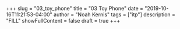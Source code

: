 +++
slug = "03_toy_phone"
title = "03 Toy Phone"
date = "2019-10-16T11:21:53-04:00"
author = "Noah Kernis"
tags = ["itp"]
description = "FILL"
showFullContent = false
draft = true
+++